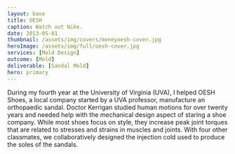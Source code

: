 ```yaml
---
layout: base
title: OESH
caption: Watch out Nike.
date: 2013-05-01
thumbnail: /assets/img/covers/moneyoesh-cover.jpg
heroImage: /assets/img/full/oesh-cover.jpg
services: [Mold Design]
outcome: [Mold]
deliverable: [Sandal Mold]
hero: primary
---
```


During my fourth year at the University of Virginia (UVA), I helped OESH Shoes, a local company started by a UVA professor, manufacture an orthopaedic sandal. Doctor Kerrigan studied human motions for over twenty years and needed help with the mechanical design aspect of staring a shoe company. While most shoes focus on style, they increase peak joint torques that are related to stresses and strains in muscles and joints. With four other classmates, we collaboratively designed the injection cold used to produce the soles of the sandals.
